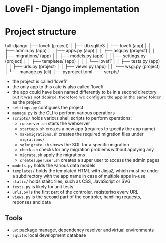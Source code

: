 # LoveFI - Django implementation

# Project structure

full-django
├── lovefi (project)
│ ├── db.sqlite3
│ ├── lovefi (app)
│ │ ├── admin.py (app)
│ │ ├── apps.py (app)
│ │ ├── asgi.py (project)
│ │ ├── migrations/ (app)
│ │ ├── models.py (app)
│ │ ├── settings.py (project)
│ │ ├── templates/ (app)
│ │ │ └── lovefi/
│ │ ├── tests.py (app)
│ │ ├── urls.py (project)
│ │ ├── views.py (app)
│ │ └── wsgi.py (project)
│ └── manage.py (cli)
├── pyproject.toml
└── scripts/

- the project is called 'lovefi'
- the only app to this date is also called 'lovefi'
- the app could have been named differently to be in a second directory but it was not desired, therefore we configure the app in the same folder as the project
- `settings.py` configures the project
- `manage.py` is the CLI to perform various operations
- `scripts/` holds various shell scripts to perform operations:
  - `runserver.sh` starts the webserver
  - `startapp.sh` creates a new app (requires to specify the app name)
  - `makemigrations.sh` creates the required migration files under `migrations/`
  - `sqlmigrate.sh` shows the SQL for a specific migration
  - `check.sh` checks for any migration problems without applying any
  - `migrate.sh` apply the migrations
  - `createsuperuser.sh` creates a super user to access the admin pages
- `models.py` holds the various data models
- `templates/` holds the templated HTML with Jinja2, which must be under a subdirectory with the app name in case of multiple apps in-use
- `static/` holds staitc files, such as CSS, JavaScript or SVG
- `tests.py` is likely for unit tests
- `urls.py` is the first part of the controler, registering every URL
- `views.py` is the second part of the controler, handling requests, reponses and data

## Tools

- `uv`: package manager, dependency resolver and virtual environments
- `sqlite`: local development database
